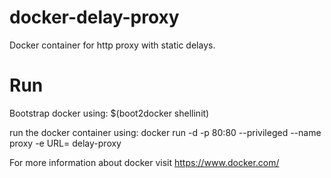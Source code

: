 docker-delay-proxy
==================

Docker container for http proxy with static delays.

Run
==================
Bootstrap docker using:
    $(boot2docker shellinit)

run the docker container using:
    docker run -d -p 80:80 --privileged --name proxy -e URL=<your url>  delay-proxy


For more information about docker visit https://www.docker.com/
